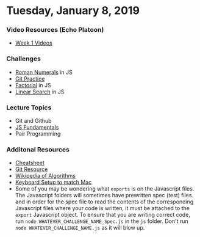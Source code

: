 Tuesday, January 8, 2019
=====================
### Video Resources (Echo Platoon)
- [Week 1 Videos](https://www.youtube.com/watch?v=MXfqHyQHmfo&list=PLu0CiQ7bzwESorYiOmwUJEdqs4YJfyMNh)

### Challenges
* [Roman Numerals](https://github.com/hotelplatoon/roman-numerals) in JS
* [Git Practice](http://learngitbranching.js.org/)
* [Factorial](https://github.com/hotelplatoon/factorial) in JS
* [Linear Search](https://github.com/hotelplatoon/linear-search) in JS



### Lecture Topics
* Git and Github
* [JS Fundamentals](https://github.com/hotelplatoon/curriculum/blob/master/week-01/lecture-materials/JSFundamentalsDay1.pdf)
* Pair Programming

### Additonal Resources
* [Cheatsheet](https://education.github.com/git-cheat-sheet-education.pdf)
* [Git Resource](https://github.com/hotelplatoon/git-resource)
* [Wikipedia of Algorithms](http://algorithm.wiki/en/app/)
* [Keyboard Setup to match Mac](https://github.com/hotelplatoon/curriculum/blob/master/week-01/lecture-materials/keyboard-setup.png)
* Some of you may be wondering what `exports` is on the Javascript files. The Javascript folders will sometimes have prewritten spec (test) files and in order for the spec file to read the contents of the corresponding Javascript files where your code is written, it must be attached to the `export` Javascript object. To ensure that you are writing correct code, run `node WHATEVER_CHALLENGE_NAME_Spec.js` in the `js` folder. Don't run `node WHATEVER_CHALLENGE_NAME.js` as it will blow up.

